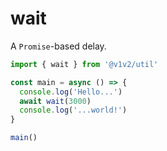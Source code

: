 # wait

A `Promise`-based delay.

```js
import { wait } from '@v1v2/util'

const main = async () => {
  console.log('Hello...')
  await wait(3000)
  console.log('...world!')
}

main()
```
